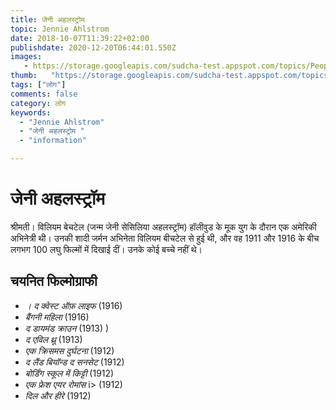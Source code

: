 ```yaml
---
title: जेनी अहलस्ट्रोम 
topic: Jennie Ahlstrom
date: 2018-10-07T11:39:22+02:00
publishdate: 2020-12-20T06:44:01.550Z
images: 
   - https://storage.googleapis.com/sudcha-test.appspot.com/topics/People/jennie_ahlstrom/1.jpeg
thumb:   "https://storage.googleapis.com/sudcha-test.appspot.com/topics/People/jennie_ahlstrom/thumb.jpeg"
tags: ["लोग"]
comments: false
category: लोग
keywords: 
  - "Jennie Ahlstrom"
  - "जेनी अहलस्ट्रोम "
  - "information"

---
```

<h1> जेनी अहलस्ट्रॉम </h1> <p> श्रीमती। विलियम बेचटेल (जन्म जेनी सेसिलिया अहलस्ट्रॉम) हॉलीवुड के मूक युग के दौरान एक अमेरिकी अभिनेत्री थी। उनकी शादी जर्मन अभिनेता विलियम बीचटेल से हुई थी, और वह 1911 और 1916 के बीच लगभग 100 लघु फिल्मों में दिखाई दीं। उनके कोई बच्चे नहीं थे। </p> <h2> चयनित फिल्मोग्राफी </h2> <ul> <li> <i>। द क्वेस्ट ऑफ़ लाइफ </i> (1916) </li> <li> <i> बैंगनी महिला </i> (1916) </li> <li> <i> द डायमंड क्राउन </i> (1913) ) </li> <li> <i> द एविल थ्रू </i> (1913) </li> <li> <i> एक क्रिसमस दुर्घटना </i> (1912) </li> <li> <i > द लैंड बियॉन्ड द सनसेट </i> (1912) </li> <li> <i> बोर्डिंग स्कूल में किट्टी </i> (1912) </li> <li> <i> एक फ्रेश एयर रोमांस </i> i> (1912) </li> <li> <i> दिल और हीरे </i> (1912) </li> </ul> 